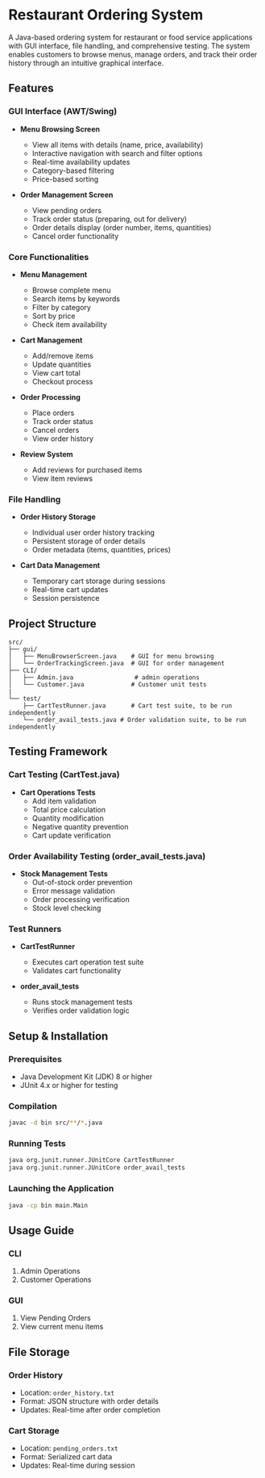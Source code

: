 # Restaurant Ordering System

A Java-based ordering system for restaurant or food service applications with GUI interface, file handling, and comprehensive testing. The system enables customers to browse menus, manage orders, and track their order history through an intuitive graphical interface.

## Features

### GUI Interface (AWT/Swing)
- **Menu Browsing Screen**
  - View all items with details (name, price, availability)
  - Interactive navigation with search and filter options
  - Real-time availability updates
  - Category-based filtering
  - Price-based sorting

- **Order Management Screen**
  - View pending orders
  - Track order status (preparing, out for delivery)
  - Order details display (order number, items, quantities)
  - Cancel order functionality

### Core Functionalities
- **Menu Management**
  - Browse complete menu
  - Search items by keywords
  - Filter by category
  - Sort by price
  - Check item availability

- **Cart Management**
  - Add/remove items
  - Update quantities
  - View cart total
  - Checkout process

- **Order Processing**
  - Place orders
  - Track order status
  - Cancel orders
  - View order history

- **Review System**
  - Add reviews for purchased items
  - View item reviews

### File Handling
- **Order History Storage**
  - Individual user order history tracking
  - Persistent storage of order details
  - Order metadata (items, quantities, prices)

- **Cart Data Management**
  - Temporary cart storage during sessions
  - Real-time cart updates
  - Session persistence

## Project Structure
```
src/
├── gui/
│   ├── MenuBrowserScreen.java    # GUI for menu browsing
│   └── OrderTrackingScreen.java  # GUI for order management
├── CLI/
│   ├── Admin.java                 # admin operations
│   └── Customer.java             # Customer unit tests
|
└── test/
    ├── CartTestRunner.java       # Cart test suite, to be run independently
    └── order_avail_tests.java # Order validation suite, to be run independently
```

## Testing Framework

### Cart Testing (CartTest.java)
- **Cart Operations Tests**
  - Add item validation
  - Total price calculation
  - Quantity modification
  - Negative quantity prevention
  - Cart update verification

### Order Availability Testing (order_avail_tests.java)
- **Stock Management Tests**
  - Out-of-stock order prevention
  - Error message validation
  - Order processing verification
  - Stock level checking

### Test Runners
- **CartTestRunner**
  - Executes cart operation test suite
  - Validates cart functionality

- **order_avail_tests**
  - Runs stock management tests
  - Verifies order validation logic

## Setup & Installation

### Prerequisites
- Java Development Kit (JDK) 8 or higher
- JUnit 4.x or higher for testing

### Compilation
```bash
javac -d bin src/**/*.java
```

### Running Tests
```bash
java org.junit.runner.JUnitCore CartTestRunner
java org.junit.runner.JUnitCore order_avail_tests
```

### Launching the Application
```bash
java -cp bin main.Main
```

## Usage Guide

### CLI
1. Admin Operations
2. Customer Operations

### GUI
1. View Pending Orders
2. View current menu items

## File Storage

### Order History
- Location: `order_history.txt`
- Format: JSON structure with order details
- Updates: Real-time after order completion

### Cart Storage
- Location: `pending_orders.txt`
- Format: Serialized cart data
- Updates: Real-time during session
